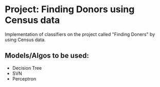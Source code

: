 # Project: Finding Donors using Census data
Implementation of classifiers on the project called "Finding Doners" by using Census data.

## Models/Algos to be used:
* Decision Tree
* SVN
* Perceptron
